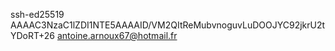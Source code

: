ssh-ed25519 AAAAC3NzaC1lZDI1NTE5AAAAID/VM2QItReMubvnoguvLuDOOJYC92jkrU2tYDoRT+26 antoine.arnoux67@hotmail.fr
